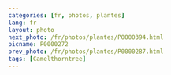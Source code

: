 ```yaml
---
categories: [fr, photos, plantes]
lang: fr
layout: photo
next_photo: /fr/photos/plantes/P0000394.html
picname: P0000272
prev_photo: /fr/photos/plantes/P0000287.html
tags: [Camelthorntree]
---
```

